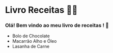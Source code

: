 # Livro Receitas :man_cook:

### Olá! Bem vindo ao meu livro de receitas ! :wave:

- Bolo de Chocolate
- Macarrão Alho e Óleo
- Lasanha de Carne

